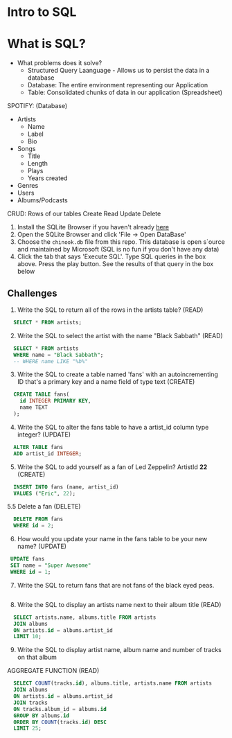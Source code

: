 # Intro to SQL

# What is SQL?
 - What problems does it solve?
    - Structured Query Laanguage - Allows us to persist the data in a database
    - Database: The entire environment representing our Application
    - Table: Consolidated chunks of data in our application (Spreadsheet)

SPOTIFY: (Database)
- Artists
    - Name
    - Label
    - Bio
- Songs
  - Title
  - Length
  - Plays 
  - Years created
- Genres
- Users
- Albums/Podcasts

CRUD: Rows of our tables
Create
Read
Update
Delete


1. Install the SQLite Browser if you haven't already [here](http://sqlitebrowser.org/)
2. Open the SQLite Browser and click 'File -> Open DataBase'
3. Choose the `chinook.db` file from this repo. This database is open s`ource and maintained by Microsoft (SQL is no fun if you don't have any data)
4. Click the tab that says 'Execute SQL'. Type SQL queries in the box above. Press the play button. See the results of that query in the box below

## Challenges

1. Write the SQL to return all of the rows in the artists table?
(READ)

```SQL
  SELECT * FROM artists;
```

2. Write the SQL to select the artist with the name "Black Sabbath"
(READ)
```SQL
  SELECT * FROM artists
  WHERE name = "Black Sabbath";
  -- WHERE name LIKE "%b%"

```

3. Write the SQL to create a table named 'fans' with an autoincrementing ID that's a primary key and a name field of type text
(CREATE)

```sql
  CREATE TABLE fans(
    id INTEGER PRIMARY KEY, 
    name TEXT
  );
```

4. Write the SQL to alter the fans table to have a artist_id column type integer?
(UPDATE)
```sql
  ALTER TABLE fans
  ADD artist_id INTEGER;
```

5. Write the SQL to add yourself as a fan of Led Zeppelin? ArtistId **22**
(CREATE)
```sql
  INSERT INTO fans (name, artist_id)
  VALUES ("Eric", 22);
```

5.5 Delete a fan
(DELETE)
```sql
  DELETE FROM fans
  WHERE id = 2;
```

6. How would you update your name in the fans table to be your new name?
(UPDATE)
 ```sql 
  UPDATE fans
  SET name = "Super Awesome"
  WHERE id = 1;
 ```

7. Write the SQL to return fans that are not fans of the black eyed peas.

```sql
```

8. Write the SQL to display an artists name next to their album title
(READ)

```sql
  SELECT artists.name, albums.title FROM artists
  JOIN albums
  ON artists.id = albums.artist_id
  LIMIT 10;
```

9. Write the SQL to display artist name, album name and number of tracks on that album

AGGREGATE FUNCTION
(READ)
```sql
  SELECT COUNT(tracks.id), albums.title, artists.name FROM artists
  JOIN albums
  ON artists.id = albums.artist_id
  JOIN tracks
  ON tracks.album_id = albums.id
  GROUP BY albums.id
  ORDER BY COUNT(tracks.id) DESC
  LIMIT 25;
```
